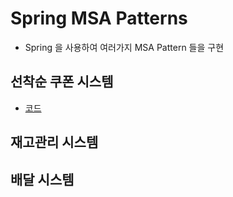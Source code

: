 # Spring MSA Patterns
- Spring 을 사용하여 여러가지 MSA Pattern 들을 구현

## 선착순 쿠폰 시스템
- <a href="https://github.com/taesukang-dev/spring-msa-patterns/tree/master/coupon">코드</a>

## 재고관리 시스템  

## 배달 시스템
